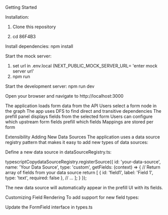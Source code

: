 

Getting Started

Installation:

1. Clone this repository

2. cd 86F4B3

Install dependencies:
npm install

Start the mock server:
1. set url in .env.local (NEXT_PUBLIC_MOCK_SERVER_URL= 'enter mock server url'
2. npm run


Start the development server:
npm run dev

Open your browser and navigate to http://localhost:3000

The application loads form data from the API
Users select a form node in the graph
The app uses DFS to find direct and transitive dependencies
The prefill panel displays fields from the selected form
Users can configure which upstream form fields prefill which fields
Mappings are stored per form

Extensibility
Adding New Data Sources
The application uses a data source registry pattern that makes it easy to add new types of data sources:

Define a new data source in dataSourceRegistry.ts:

typescriptCopydataSourceRegistry.registerSource({
  id: 'your-data-source',
  name: 'Your Data Source',
  type: 'custom',
  getFields: (context) => {
    // Return array of fields from your data source
    return [
      { id: 'field1', label: 'Field 1', type: 'text', required: false },
      // ...
    ];
  }
});

The new data source will automatically appear in the prefill UI with its fields.

Customizing Field Rendering
To add support for new field types:

Update the FormField interface in types.ts
